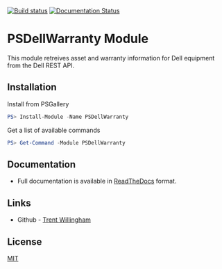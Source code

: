 [![Build status](https://ci.appveyor.com/api/projects/status/3yhhetglsftww55t?svg=true)](https://ci.appveyor.com/project/twillin912/psdellwarranty)
[![Documentation Status](https://readthedocs.org/projects/psdellwarranty/badge/?version=latest)](http://psdellwarranty.readthedocs.io/en/latest/?badge=latest)

# PSDellWarranty Module

This module retreives asset and warranty information for Dell equipment from the Dell REST API.

## Installation

Install from PSGallery

```powershell
PS> Install-Module -Name PSDellWarranty
```

Get a list of available commands

```powershell
PS> Get-Command -Module PSDellWarranty
```

## Documentation

* Full documentation is available in [ReadTheDocs](http://psdellwarranty.readthedocs.io/en/latest/) format.

## Links

- Github - [Trent Willingham](https://github.com/twillin912)


## License

[MIT](LICENSE)
